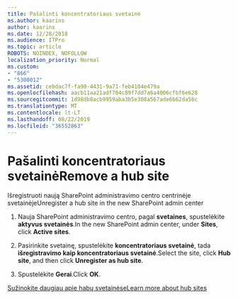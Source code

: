 ```yaml
---
title: Pašalinti koncentratoriaus svetainė
ms.author: kaarins
author: kaarins
ms.date: 12/28/2018
ms.audience: ITPro
ms.topic: article
ROBOTS: NOINDEX, NOFOLLOW
localization_priority: Normal
ms.custom:
- "866"
- "5300012"
ms.assetid: cebdac7f-fa90-4431-9a71-feb4104e479a
ms.openlocfilehash: aacb11aa21adf704c89f7dd7a6a4006cfbf6e628
ms.sourcegitcommit: 1d98db8acb9959aba3b5e308a567ade6b62da56c
ms.translationtype: MT
ms.contentlocale: lt-LT
ms.lasthandoff: 08/22/2019
ms.locfileid: "36552863"
---
```

# <a name="remove-a-hub-site"></a><span data-ttu-id="37b68-102">Pašalinti koncentratoriaus svetainė</span><span class="sxs-lookup"><span data-stu-id="37b68-102">Remove a hub site</span></span>

<span data-ttu-id="37b68-103">Išregistruoti naują SharePoint administravimo centro centrinėje svetainėje</span><span class="sxs-lookup"><span data-stu-id="37b68-103">Unregister a hub site in the new SharePoint admin center</span></span>
  
1. <span data-ttu-id="37b68-104">Nauja SharePoint administravimo centro, pagal **svetaines**, spustelėkite **aktyvus svetainės**.</span><span class="sxs-lookup"><span data-stu-id="37b68-104">In the new SharePoint admin center, under **Sites**, click **Active sites**.</span></span>

2. <span data-ttu-id="37b68-105">Pasirinkite svetainę, spustelėkite **koncentratoriaus svetainė**, tada **išregistravimo kaip koncentratoriaus svetainė**.</span><span class="sxs-lookup"><span data-stu-id="37b68-105">Select the site, click **Hub site**, and then click **Unregister as hub site**.</span></span>

3. <span data-ttu-id="37b68-106">Spustelėkite **Gerai**.</span><span class="sxs-lookup"><span data-stu-id="37b68-106">Click **OK**.</span></span>

[<span data-ttu-id="37b68-107">Sužinokite daugiau apie habų svetainėse</span><span class="sxs-lookup"><span data-stu-id="37b68-107">Learn more about hub sites</span></span>](https://support.office.com/article/what-is-a-sharepoint-hub-site-fe26ae84-14b7-45b6-a6d1-948b3966427f?ui=en-US&amp;rs=en-US&amp;ad=US)
  